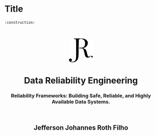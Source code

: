 # Title

```admonish warning title="Page under construction"
:construction:
```

<br />
<p align="center">
  <a href="https://github.com/jeffersonroth">
    <img src="https://raw.githubusercontent.com/jeffersonroth/common-assets/main/assets/images/logo.svg" alt="Logo" width="80" height="80">
  </a>
  <h1 align="center">Data Reliability Engineering</h1>
  <h3 align="center">Reliability Frameworks: Building Safe, Reliable, and Highly Available Data Systems.</h3>
  <br />
  <h2 align="center">Jefferson Johannes Roth Filho</h2>
</p>
